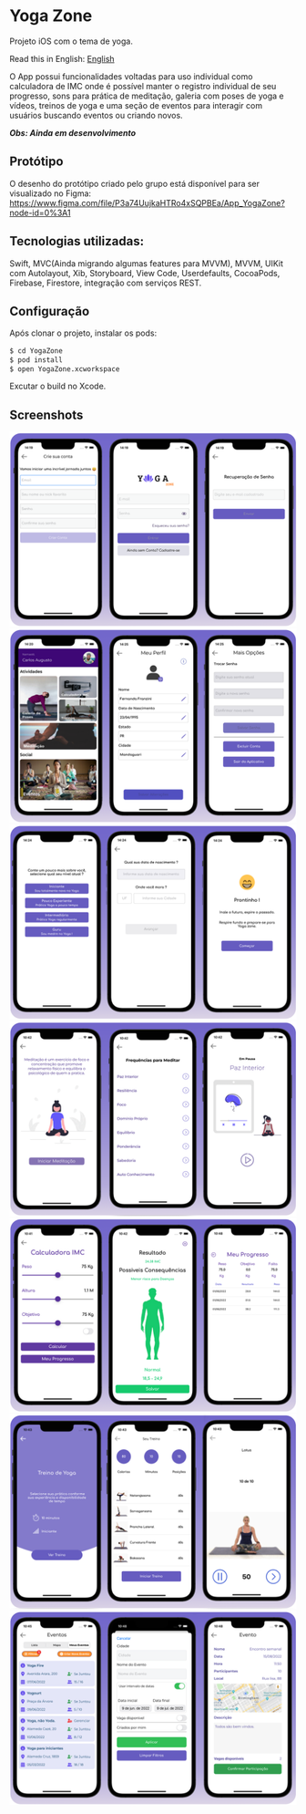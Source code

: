 # Yoga Zone

Projeto iOS com o tema de yoga. 

Read this in English: [English](README.en.md)

O App possui funcionalidades voltadas para uso individual como calculadora de IMC onde é possível manter o registro individual de seu progresso, sons para prática de meditação, galeria com poses de yoga e vídeos, treinos de yoga e uma seção de eventos para interagir com usuários buscando eventos ou criando novos.

**_Obs: Ainda em desenvolvimento_**

## Protótipo

O desenho do protótipo criado pelo grupo está disponível para ser visualizado no Figma: https://www.figma.com/file/P3a74UujkaHTRo4xSQPBEa/App_YogaZone?node-id=0%3A1

## Tecnologias utilizadas:

Swift, MVC(Ainda migrando algumas features para MVVM), MVVM, UIKit com Autolayout, Xib, Storyboard, View Code, Userdefaults, CocoaPods, Firebase, Firestore, integração com serviços REST.

## Configuração

Após clonar o projeto, instalar os pods:

```
$ cd YogaZone
$ pod install
$ open YogaZone.xcworkspace
```

Excutar o build no Xcode.

## Screenshots

![Cadastro e Login](./Images/Cadastro%20e%20Login.png)
![Home e Perfil](./Images/Home%20e%20Perfil.png)
![Onboarding](./Images/Oboarding.png)
![Meditacao](./Images/Meditacao.png)
![IMC](./Images/Imc.png)
![Treino](./Images/Treino.png)
![Eventos](./Images/Eventos.png)